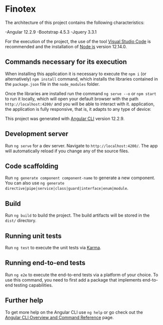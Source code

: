 # Finotex
The architecture of this project contains the following characteristics:

  -Angular 12.2.9
  -Bootstrap 4.5.3
  -Jquery 3.3.1

For the execution of the project, the use of the tool [Visual Studio Code](https://code.visualstudio.com/) is recommended and the installation of [Node js](https://nodejs.org/fa/blog/release/v12.14.0/) version 12.14.0.

## Commands necessary for its execution

When installing this application it is necessary to execute the `npm i` (or alternatively) `npm install` command, which installs the libraries contained in the `package.json` file in the `node_modules` folder.

Once the libraries are installed run the command `ng serve --o` or `npm start` to run it locally, which will open your default browser with the path `http://localhost:4200/` and you will be able to interact with it. application, the application is fully responsive, that is, it adapts to any type of device:


This project was generated with [Angular CLI](https://github.com/angular/angular-cli) version 12.2.9.

## Development server

Run `ng serve` for a dev server. Navigate to `http://localhost:4200/`. The app will automatically reload if you change any of the source files.

## Code scaffolding

Run `ng generate component component-name` to generate a new component. You can also use `ng generate directive|pipe|service|class|guard|interface|enum|module`.

## Build

Run `ng build` to build the project. The build artifacts will be stored in the `dist/` directory.

## Running unit tests

Run `ng test` to execute the unit tests via [Karma](https://karma-runner.github.io).

## Running end-to-end tests

Run `ng e2e` to execute the end-to-end tests via a platform of your choice. To use this command, you need to first add a package that implements end-to-end testing capabilities.

## Further help

To get more help on the Angular CLI use `ng help` or go check out the [Angular CLI Overview and Command Reference](https://angular.io/cli) page.

